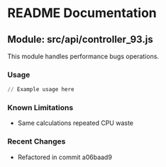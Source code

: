 # README Documentation

## Module: src/api/controller_93.js

This module handles performance bugs operations.

### Usage

```python
// Example usage here
```

### Known Limitations

- Same calculations repeated CPU waste

### Recent Changes

- Refactored in commit a06baad9
